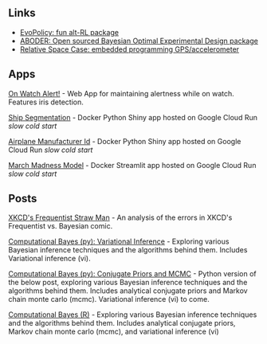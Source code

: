 ## Links

- [EvoPolicy: fun alt-RL package](https://github.com/smthzch/evopolicy)
- [ABODER: Open sourced Bayesian Optimal Experimental Design package](https://github.com/ncx-co/aboder)
- [Relative Space Case: embedded programming GPS/accelerometer](https://github.com/smthzch/relative-space-case)

## Apps

[On Watch Alert!](https://onwatchalert.com) - Web App for maintaining alertness while on watch. Features iris detection.

[Ship Segmentation](https://ship-seg-2ivit2kv6q-ul.a.run.app) - Docker Python Shiny app hosted on Google Cloud Run *slow cold start*

[Airplane Manufacturer Id](https://air-id-2ivit2kv6q-uc.a.run.app) - Docker Python Shiny app hosted on Google Cloud Run *slow cold start*

[March Madness Model](https://march-madness-327pch26ba-uc.a.run.app) - Docker Streamlit app hosted on Google Cloud Run *slow cold start*

## Posts

[XKCD's Frequentist Straw Man](posts/xkcd_freq.html) - An analysis of the errors in XKCD's Frequentist vs. Bayesian comic.

[Computational Bayes (py): Variational Inference](posts/vi_py.html) - Exploring various Bayesian inference techniques and the algorithms behind them. Includes Variational inference (vi).

[Computational Bayes (py): Conjugate Priors and MCMC](posts/conjugate-mcmc_py.html) - Python version of the below post, exploring various Bayesian inference techniques and the algorithms behind them. Includes analytical conjugate priors and Markov chain monte carlo (mcmc). Variational inference (vi) to come.

[Computational Bayes (R)](posts/computational_bayes.html) - Exploring various Bayesian inference techniques and the algorithms behind them. Includes analytical conjugate priors, Markov chain monte carlo (mcmc), and variational inference (vi)
